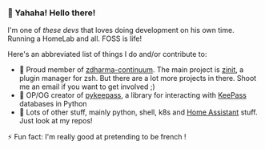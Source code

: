 ### 🍱 Yahaha! Hello there!

I'm one of *these devs* that loves doing development on his own time.
Running a HomeLab and all. FOSS is life!

Here's an abbreviated list of things I do and/or contribute to:

- 👺 Proud member of [zdharma-continuum](https://github.com/zdharma-continuum).
The main project is [zinit](https://github.com/zdharma-continuum/zinit), a
plugin manager for zsh. But there are a lot more projects in there. Shoot me an
email if you want to get involved ;)
- 🏣 OP/OG creator of [pykeepass](https://github.com/libkeepass/pykeepass),
a library for interacting with [KeePass](https://keepass.info/) databases in
Python
- 🍥 Lots of other stuff, mainly python, shell, k8s and
[Home Assistant](https://github.com/home-assistant/core) stuff. Just look at my
repos!

⚡ Fun fact: I'm really good at pretending to be french !

<!-- vim: set ft=markdown et ts=2 sw=2 textwidth=80 wrapmargin=2 :-->

